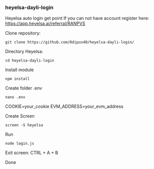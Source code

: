 ### heyelsa-dayli-login

Heyelsa auto login get point
If you can not have account register here:
https://app.heyelsa.ai/referral/RANPVS

Clone repository:
```
git clone https://github.com/Odipus40/heyelsa-dayli-login/
```

Directory Heyelsa:
```
cd heyelsa-dayli-login
```

Install module
```
npm install
```

Create folder .env
```
nano .env
```
COOKIE=your_cookie
EVM_ADDRESS=your_evm_address

Create Screen
```
screen -S heyelsa
```

Run
```
node login.js
```

Exit screen:
CTRL + A + B

Done
